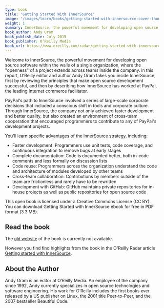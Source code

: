 ```yaml
---
type: book
title: 'Getting Started With InnerSource'
image: "/images/learn/books/getting-started-with-innersource-cover-thumb.jpg"
weight: 1
summary: InnerSource, the powerful movement for developing open source software within the walls of a single organization, where the "openness" of a project extends across teams inside the company. Author Andy Oram takes you inside InnerSource, first by reviewing the principles that make open source development successful, and then by describing how InnerSource has worked at PayPal.
book_author: Andy Oram
book_publish_date: July 2015
book_publisher: O’Reilly Media
book_url: https://www.oreilly.com/radar/getting-started-with-innersource/
---
```


Welcome to InnerSource, the powerful movement for developing open source software within the walls of a single organization, where the "openness" of a project extends across teams inside the company. In this report, O'Reilly editor and author Andy Oram takes you inside InnerSource, first by reviewing the principles that make open source development successful, and then by describing how InnerSource has worked at PayPal, the leading Internet commerce facilitator.

PayPal's path to InnerSource involved a series of large-scale corporate decisions that included a conscious shift in tools and corporate culture. Through InnerSource, the company not only achieved faster development and better quality, but also created an environment of cross-team cooperation that encouraged programmers to contribute to any of PayPal's development projects.

You'll learn specific advantages of the InnerSource strategy, including:

* Faster development: Programmers use unit tests, code coverage, and continuous integration to remove bugs at early stages
* Complete documentation: Code is documented better, both in-code comments and less formally on discussion lists
* Code reuse: Programmers across the organization understand the code and architecture of modules developed by other teams
* Cross-team collaboration: Contributions by members outside of the team are frictionless and rarely have to be rewritten
* Development with GitHub: GitHub maintains private repositories for in-house projects as well as public repositories for open source code

This open book is licensed under a Creative Commons License (CC BY). You can download Getting Started with InnerSource ebook for free in PDF format (3.3 MB).

## Read the book

The [old website](http://www.oreilly.com/programming/free/getting-started-with-innersource.csp) of the book is currently not available.

However you find find highlights from the book in the O'Reilly Radar article [Getting started with InnerSource](https://www.oreilly.com/radar/getting-started-with-innersource/).

## About the Author

Andy Oram is an editor at O’Reilly Media. An employee of the company since 1992, Andy currently specializes in open source technologies and software engineering. His work for O’Reilly includes the first books ever released by a US publisher on Linux, the 2001 title Peer-to-Peer, and the 2007 bestseller Beautiful Code.

<!-- As an editor at O’Reilly Media, Andy Oram brought to publication O’Reilly’s Linux series, the ground-breaking book Peer-to-Peer, and the best-seller Beautiful Code. Andy has also authored many reports on technical topics such as data lakes, web performance, and open source software. His articles have appeared in The Economist, Communications of the ACM, Copyright World, the Journal of Information Technology & Politics, Vanguardia Dossier, and Internet Law and Business. Conferences where he has presented talks include O’Reilly’s Open Source Convention, FISL (Brazil), FOSDEM (Brussels), DebConf, and LibrePlanet. Andy participates in the Association for Computing Machinery’s policy organization, USTPC. He also writes for various web sites about health IT and about issues in computing and policy. -->
